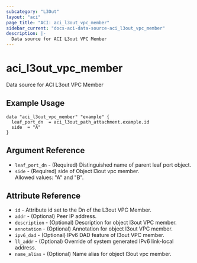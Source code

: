 ```yaml
---
subcategory: "L3Out"
layout: "aci"
page_title: "ACI: aci_l3out_vpc_member"
sidebar_current: "docs-aci-data-source-aci_l3out_vpc_member"
description: |-
  Data source for ACI L3out VPC Member
---
```


# aci_l3out_vpc_member

Data source for ACI L3out VPC Member

## Example Usage

```hcl
data "aci_l3out_vpc_member" "example" {
  leaf_port_dn  = aci_l3out_path_attachment.example.id
  side  = "A"
}
```

## Argument Reference

- `leaf_port_dn` - (Required) Distinguished name of parent leaf port object.
- `side` - (Required) side of Object l3out vpc member.  
  Allowed values: "A" and "B".

## Attribute Reference

- `id` - Attribute id set to the Dn of the L3out VPC Member.
- `addr` - (Optional) Peer IP address.
- `description` - (Optional) Description for object l3out VPC member.
- `annotation` - (Optional) Annotation for object l3out VPC member.
- `ipv6_dad` - (Optional) IPv6 DAD feature of l3out VPC member.
- `ll_addr` - (Optional) Override of system generated IPv6 link-local address.
- `name_alias` - (Optional) Name alias for object l3out vpc member.
